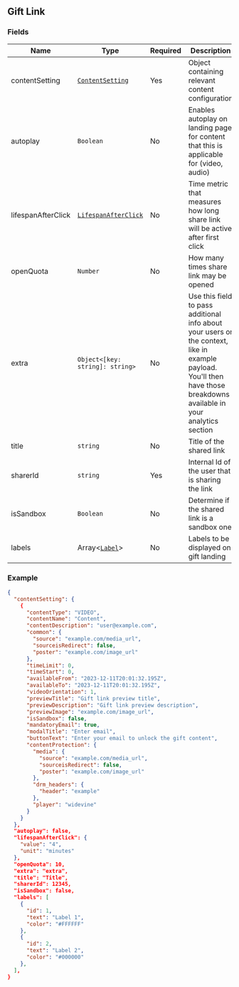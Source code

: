 ## Gift Link

### Fields

| Name | Type | Required | Description|
|-----------|------|----------|------------|
| contentSetting | [`ContentSetting`](/doc/models/ContentSetting.md) | Yes | Object containing relevant content configuration |
| autoplay | `Boolean` | No | Enables autoplay on landing page for content that this is applicable for (video, audio) |
| lifespanAfterClick | [`LifespanAfterClick`](/doc/models/LifespanAfterClick.md) | No | Time metric that measures how long share link will be active after first click  |
| openQuota | `Number` | No | How many times share link may be opened |
| extra | `Object<[key: string]: string>` | No | Use this field to pass additional info about your users or the context, like in example payload. You'll then have those breakdowns available in your analytics section |
| title | `string` | No | Title of the shared link |
| sharerId | `string` | Yes | Internal Id of the user that is sharing the link |
| isSandbox | `Boolean` | No | Determine if the shared link is a sandbox one |
| labels | Array<[`Label`](/doc/models/Label.md)> | No | Labels to be displayed on gift landing |

### Example

```json
{
  "contentSetting": {
    {
      "contentType": "VIDEO",
      "contentName": "Content",
      "contentDescription": "user@example.com",
      "common": {
        "source": "example.com/media_url",
        "sourceisRedirect": false,
        "poster": "example.com/image_url"
      },
      "timeLimit": 0,
      "timeStart": 0,
      "availableFrom": "2023-12-11T20:01:32.195Z",
      "availableTo": "2023-12-11T20:01:32.195Z",
      "videoOrientation": 1,
      "previewTitle": "Gift link preview title",
      "previewDescription": "Gift link preview description",
      "previewImage": "example.com/image_url",
      "isSandbox": false,
      "mandatoryEmail": true,
      "modalTitle": "Enter email",
      "buttonText": "Enter your email to unlock the gift content",
      "contentProtection": {
        "media": {
          "source": "example.com/media_url",
          "sourceisRedirect": false,
          "poster": "example.com/image_url"
        },
        "drm_headers": {
          "header": "example"
        },
        "player": "widevine"
      }
    }
  },
  "autoplay": false,
  "lifespanAfterClick": {
    "value": "4",
    "unit": "minutes"
  },
  "openQuota": 10,
  "extra": "extra",
  "title": "Title",
  "sharerId": 12345,
  "isSandbox": false,
  "labels": [
    {
      "id": 1,
      "text": "Label 1",
      "color": "#FFFFFF"
    },
    {
      "id": 2,
      "text": "Label 2",
      "color": "#000000"
    },
  ],
}
```
